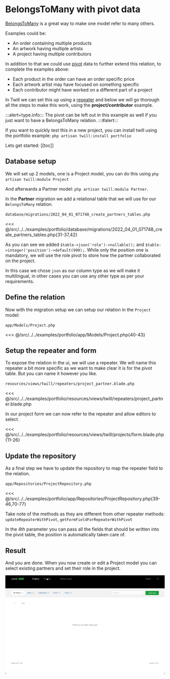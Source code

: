 # BelongsToMany with pivot data

[BelongsToMany](https://laravel.com/docs/9.x/eloquent-relationships#many-to-many) is a great way to make one model refer
to many others.

Examples could be:

- An order containing multiple products
- An artwork having multiple artists
- A project having multiple contributors

In addition to that we could
use [pivot](https://laravel.com/docs/9.x/eloquent-relationships#retrieving-intermediate-table-columns)
data to further extend this relation, to complete the examples above:

- Each product in the order can have an order specific price
- Each artwork artist may have focused on something specific
- Each contributor might have worked on a different part of a project

In Twill we can set this up using a [repeater](/form-fields/repeaters.md) and below we will go thorough all the steps to
make this work, using the **project/contributor** example.

:::alert=type.info:::
The pivot can be left out in this example as well if you just want to have a BelongsToMany relation.
:::#alert:::

If you want to quickly test this in a new project, you can install twill using the portfolio example:
`php artisan twill:install portfolio`

Lets get started:
[[toc]]

## Database setup

We will set up 2 models, one is a Project model, you can do this using `php artisan twill:module Project`

And afterwards a Partner model: `php artisan twill:module Partner`.

In the **Partner** migration we add a relational table that we will use for our `BelongsToMany` relation.

`database/migrations/2022_04_01_071748_create_partners_tables.php`

<<< @/src/../../examples/portfolio/database/migrations/2022_04_01_071748_create_partners_tables.php{31-37,42}

As you can see we added `$table->json('role')->nullable();` and `$table->integer('position')->default(999);`. While only
the position one is mandatory, we will use the role pivot to store how the partner collaborated on the project.

In this case we chose `json` as our column type as we will make it multilingual, in other cases you can use any other
type
as per your requirements.

## Define the relation

Now with the migration setup we can setup our relation in the `Project` model:

`app/Models/Project.php`

<<< @/src/../../examples/portfolio/app/Models/Project.php{40-43}

## Setup the repeater and form

To expose the relation in the ui, we will use a repeater. We will name this repeater a bit more specific as we want to
make clear it is for the pivot table. But you can name it however you like.

`resources/views/twill/repeaters/project_partner.blade.php`

<<< @/src/../../examples/portfolio/resources/views/twill/repeaters/project_partner.blade.php

In our project form we can now refer to the repeater and allow editors to select.

<<< @/src/../../examples/portfolio/resources/views/twill/projects/form.blade.php{11-26}

## Update the repository

As a final step we have to update the repository to map the repeater field to the relation.

`app/Repositories/ProjectRepository.php`

<<< @/src/../../examples/portfolio/app/Repositories/ProjectRepository.php{39-46,70-77}

Take note of the methods as they are different from other repeater methods: `updateRepeaterWithPivot`,
`getFormFieldForRepeaterWithPivot`

In the 4th parameter you can pass all the fields that should be written into the pivot table, the position is
automatically
taken care of.

## Result

And you are done. When you now create or edit a Project model you can select existing partners and set their role in the
project.

![demo](./assets/demo-belongs-to-many-repeater.gif)
